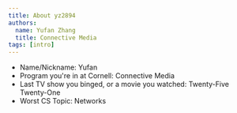 ```yaml
---
title: About yz2894
authors: 
  name: Yufan Zhang
  title: Connective Media
tags: [intro]
---
```


- Name/Nickname: Yufan
- Program you're in at Cornell: Connective Media
- Last TV show you binged, or a movie you watched: Twenty-Five Twenty-One
- Worst CS Topic: Networks
